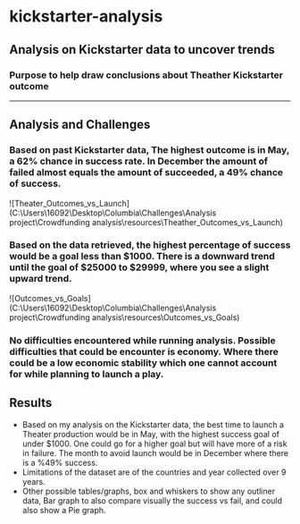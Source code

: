 # kickstarter-analysis
## Analysis on Kickstarter data to uncover trends 
### Purpose to help draw conclusions about Theather Kickstarter outcome
---
## Analysis and Challenges

### Based on past Kickstarter data, The highest outcome is in May, a 62% chance in success rate. In December the amount of failed almost equals the amount of succeeded, a 49% chance of success.
![Theater_Outcomes_vs_Launch](C:\Users\16092\Desktop\Columbia\Challenges\Analysis project\Crowdfunding analysis\resources\Theather_Outcomes_vs_Launch)

### Based on the data retrieved, the highest percentage of success would be a goal less than $1000. There is a downward trend until the goal of $25000 to $29999, where you see a slight upward trend. 
![Outcomes_vs_Goals](C:\Users\16092\Desktop\Columbia\Challenges\Analysis project\Crowdfunding analysis\resources\Outcomes_vs_Goals)

### No difficulties encountered while running analysis. Possible difficulties that could be encounter is economy. Where there could be a low economic stability which one cannot account for while planning to launch a play. 

## Results
- Based on my analysis on the Kickstarter data, the best time to launch a Theater production would be in May, with the highest success goal of under $1000. One could go for a higher goal but will have more of a risk in failure. The month to avoid launch would be in December where there is a %49% success. 
- Limitations of the dataset are of the countries and year collected over 9 years.
- Other possible tables/graphs, box and whiskers to show any outliner data, Bar graph to also compare visually the success vs fail, and could also show a Pie graph. 
